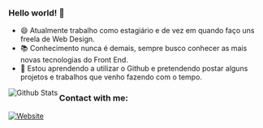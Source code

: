 ### Hello world! 👋

- 😄 Atualmente trabalho como estagiário e de vez em quando faço uns freela de Web Design.
- 📚 Conhecimento nunca é demais, sempre busco conhecer as mais novas tecnologias do Front End.
- 💬 Estou aprendendo a utilizar o Github e pretendendo postar alguns projetos e trabalhos que venho fazendo com o tempo.

<img align="left" alt="Github Stats" src="https://github-readme-stats.codestackr.vercel.app/api?username=sa-filipe&show_icons=true&hide_border=true" />


### Contact with me:

[![Website](https://img.shields.io/website?label=GitHub%20website&style=for-the-badge&url=https%3A%2F%2Fsa-filipe.github.io)](https://sa-filipe.github.io/)
